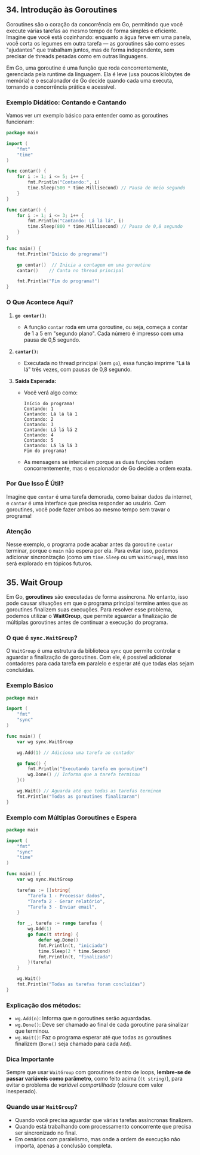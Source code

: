 ## 34. Introdução às Goroutines

Goroutines são o coração da concorrência em Go, permitindo que você execute várias tarefas ao mesmo tempo de forma simples e eficiente. Imagine que você está cozinhando: enquanto a água ferve em uma panela, você corta os legumes em outra tarefa — as goroutines são como esses "ajudantes" que trabalham juntos, mas de forma independente, sem precisar de threads pesadas como em outras linguagens.

Em Go, uma goroutine é uma função que roda concorrentemente, gerenciada pela runtime da linguagem. Ela é leve (usa poucos kilobytes de memória) e o escalonador de Go decide quando cada uma executa, tornando a concorrência prática e acessível.

### Exemplo Didático: Contando e Cantando

Vamos ver um exemplo básico para entender como as goroutines funcionam:

```go
package main

import (
	"fmt"
	"time"
)

func contar() {
	for i := 1; i <= 5; i++ {
		fmt.Println("Contando:", i)
		time.Sleep(500 * time.Millisecond) // Pausa de meio segundo
	}
}

func cantar() {
	for i := 1; i <= 3; i++ {
		fmt.Println("Cantando: Lá lá lá", i)
		time.Sleep(800 * time.Millisecond) // Pausa de 0,8 segundo
	}
}

func main() {
	fmt.Println("Início do programa!")

	go contar()  // Inicia a contagem em uma goroutine
	cantar()    // Canta no thread principal

	fmt.Println("Fim do programa!")
}
```

### O Que Acontece Aqui?

1. **`go contar()`:**

   - A função `contar` roda em uma goroutine, ou seja, começa a contar de 1 a 5 em "segundo plano". Cada número é impresso com uma pausa de 0,5 segundo.

2. **`cantar()`:**

   - Executada no thread principal (sem `go`), essa função imprime "Lá lá lá" três vezes, com pausas de 0,8 segundo.

3. **Saída Esperada:**
   - Você verá algo como:
     ```
     Início do programa!
     Contando: 1
     Cantando: Lá lá lá 1
     Contando: 2
     Contando: 3
     Cantando: Lá lá lá 2
     Contando: 4
     Contando: 5
     Cantando: Lá lá lá 3
     Fim do programa!
     ```
   - As mensagens se intercalam porque as duas funções rodam concorrentemente, mas o escalonador de Go decide a ordem exata.

### Por Que Isso É Útil?

Imagine que `contar` é uma tarefa demorada, como baixar dados da internet, e `cantar` é uma interface que precisa responder ao usuário. Com goroutines, você pode fazer ambos ao mesmo tempo sem travar o programa!

### Atenção

Nesse exemplo, o programa pode acabar antes da goroutine `contar` terminar, porque o `main` não espera por ela. Para evitar isso, podemos adicionar sincronização (como um `time.Sleep` ou um `WaitGroup`), mas isso será explorado em tópicos futuros.

## 35. Wait Group

Em Go, **goroutines** são executadas de forma assíncrona. No entanto, isso pode causar situações em que o programa principal termine antes que as goroutines finalizem suas execuções. Para resolver esse problema, podemos utilizar o **WaitGroup**, que permite aguardar a finalização de múltiplas goroutines antes de continuar a execução do programa.

### O que é `sync.WaitGroup`?

O `WaitGroup` é uma estrutura da biblioteca `sync` que permite controlar e aguardar a finalização de goroutines. Com ele, é possível adicionar contadores para cada tarefa em paralelo e esperar até que todas elas sejam concluídas.

### Exemplo Básico

```go
package main

import (
	"fmt"
	"sync"
)

func main() {
	var wg sync.WaitGroup

	wg.Add(1) // Adiciona uma tarefa ao contador

	go func() {
		fmt.Println("Executando tarefa em goroutine")
		wg.Done() // Informa que a tarefa terminou
	}()

	wg.Wait() // Aguarda até que todas as tarefas terminem
	fmt.Println("Todas as goroutines finalizaram")
}
```

### Exemplo com Múltiplas Goroutines e Espera

```go
package main

import (
	"fmt"
	"sync"
	"time"
)

func main() {
	var wg sync.WaitGroup

	tarefas := []string{
		"Tarefa 1 - Processar dados",
		"Tarefa 2 - Gerar relatório",
		"Tarefa 3 - Enviar email",
	}

	for _, tarefa := range tarefas {
		wg.Add(1)
		go func(t string) {
			defer wg.Done()
			fmt.Println(t, "iniciada")
			time.Sleep(2 * time.Second)
			fmt.Println(t, "finalizada")
		}(tarefa)
	}

	wg.Wait()
	fmt.Println("Todas as tarefas foram concluídas")
}
```

### Explicação dos métodos:

- `wg.Add(n)`: Informa que n goroutines serão aguardadas.
- `wg.Done()`: Deve ser chamado ao final de cada goroutine para sinalizar que terminou.
- `wg.Wait()`: Faz o programa esperar até que todas as goroutines finalizem (`Done()` seja chamado para cada `Add`).

### Dica Importante

Sempre que usar `WaitGroup` com goroutines dentro de loops, **lembre-se de passar variáveis como parâmetro**, como feito acima (`(t string)`), para evitar o problema de _variável compartilhada_ (closure com valor inesperado).

### Quando usar `WaitGroup`?

- Quando você precisa aguardar que várias tarefas assíncronas finalizem.
- Quando está trabalhando com processamento concorrente que precisa ser sincronizado no final.
- Em cenários com paralelismo, mas onde a ordem de execução não importa, apenas a conclusão completa.
